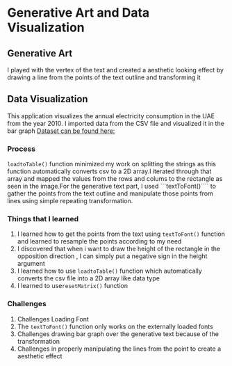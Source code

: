 # Generative Art and Data Visualization 

## Generative Art 
I played with the vertex of the text and created a aesthetic looking effect by drawing a line from the points of the text outline and transforming it

## Data Visualization 
This application visualizes the annual electricity consumption in the UAE from the year 2010.
I imported data from the CSV file and visualized it in the bar graph 
[Dataset can be found here:](https://addata.gov.ae/dataset/electricity-consumption)







### Process 
````loadtoTable()```` function minimized my work on splitting the strings as this function automatically converts csv to a 2D array.I iterated through that array and mapped the values from the rows and colums to the rectangle as seen in the image.For the generative text part, I used ```textToFont()```` to gather the points from the text outline and manipulate those points from lines using simple repeating transformation.


### Things that I learned 
1. I learned how to get the points from the text using ````textToFont()```` function and learned to resample the points according to my need 
2. I discovered that when i want to draw the height of the rectangle in the opposition direction , I can simply put a negative sign in the height argument  
3. I learned how to use ````loadtoTable()```` function which automatically converts the csv file into a 2D array like data type 
4. I learned to use````resetMatrix()```` function



### Challenges 
1.  Challenges Loading Font 
2.  The ````textToFont()```` function only works on the externally loaded fonts 
3.  Challenges drawing bar graph over the generative text because of the transformation 
4.  Challenges in properly manipulating the lines from the point to create a aesthetic effect

